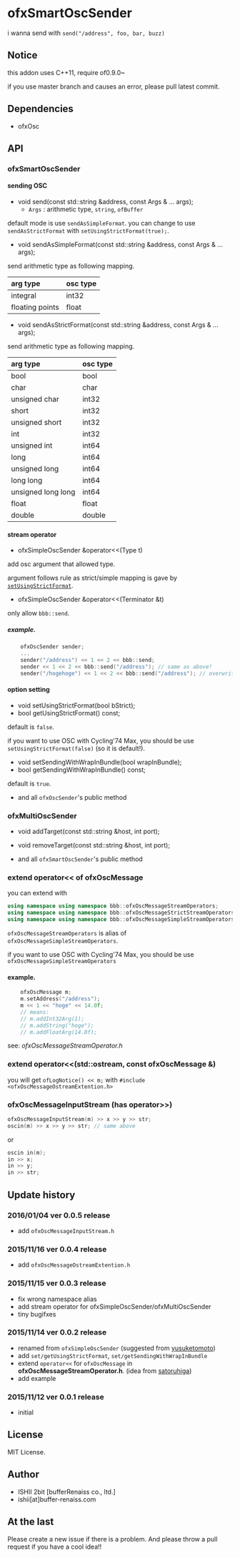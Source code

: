 # ofxSmartOscSender

i wanna send with `send("/address", foo, bar, buzz)`

## Notice

this addon uses C++11, require of0.9.0~

if you use master branch and causes an error, please pull latest commit.

## Dependencies

* ofxOsc

## API

### ofxSmartOscSender

#### sending OSC

* void send(const std::string &address, const Args & ... args);
	* `Args` : arithmetic type, `string`, `ofBuffer`

default mode is use `sendAsSimpleFormat`.
you can change to use `sendAsStrictFormat` with `setUsingStrictFormat(true);`.

* void sendAsSimpleFormat(const std::string &address, const Args & ... args);

send arithmetic type as following mapping.

| arg type        | osc type |
|:----            |:----     |
| integral        | int32    |
| floating points | float    |

* void sendAsStrictFormat(const std::string &address, const Args & ... args);

send arithmetic type as following mapping.

| arg type           | osc type |
|:----               |:----     |
| bool               | bool     |
| char               | char     |
| unsigned char      | int32    |
| short              | int32    |
| unsigned short     | int32    |
| int                | int32    |
| unsigned int       | int64    |
| long               | int64    |
| unsigned long      | int64    |
| long long          | int64    |
| unsigned long long | int64    |
| float              | float    |
| double             | double   |

#### stream operator

* ofxSimpleOscSender &operator<<(Type t)

add osc argument that allowed type.

argument follows rule as strict/simple mapping is gave by [`setUsingStrictFormat`](#option_setting).

* ofxSimpleOscSender &operator<<(Terminator &t)

only allow `bbb::send`.

##### example.

```cpp
	ofxOscSender sender;
	...
	sender("/address") << 1 << 2 << bbb::send;
	sender << 1 << 2 << bbb::send("/address"); // same as above!
	sender("/hogehoge") << 1 << 2 << bbb::send("/address"); // overwrite address with argument of send. so, same as above!
```

#### <a name="option_setting">option setting</a>

* void setUsingStrictFormat(bool bStrict);
* bool getUsingStrictFormat() const;

default is `false`.

if you want to use OSC with Cycling'74 Max, you should be use `setUsingStrictFormat(false)` (so it is default!).

* void setSendingWithWrapInBundle(bool wrapInBundle);
* bool getSendingWithWrapInBundle() const;

default is `true`.

* and all `ofxOscSender`'s public method

### ofxMultiOscSender

* void addTarget(const std::string &host, int port);
* void removeTarget(const std::string &host, int port);

* and all `ofxSmartOscSender`'s public method

### extend operator<< of ofxOscMessage

you can extend with

```cpp
using namespace using namespace bbb::ofxOscMessageStreamOperators;
using namespace using namespace bbb::ofxOscMessageStrictStreamOperators;
using namespace using namespace bbb::ofxOscMessageSimpleStreamOperators;
```

`ofxOscMessageStreamOperators` is alias of `ofxOscMessageSimpleStreamOperators`.

if you want to use OSC with Cycling'74 Max, you should be use `ofxOscMessageSimpleStreamOperators`

#### example.

```cpp
	ofxOscMessage m;
	m.setAddress("/address");
	m << 1 << "hoge" << 14.0f;
	// means:
	// m.addInt32Arg(1);
	// m.addString("hoge");
	// m.addFloatArg(14.0f);
```

see: *ofxOscMessageStreamOperator.h*

### extend operator<<(std::ostream, const ofxOscMessage &)

you will get `ofLogNotice() << m;` with `#include <ofxOscMessageOstreamExtention.h>`

### ofxOscMessageInputStream (has operator>>)

```cpp
ofxOscMessageInputStream(m) >> x >> y >> str;
oscin(m) >> x >> y >> str; // same above
```

or

```cpp
oscin in(m);
in >> x;
in >> y;
in >> str;
```

## Update history

### 2016/01/04 ver 0.0.5 release

* add `ofxOscMessageInputStream.h`

### 2015/11/16 ver 0.0.4 release

* add `ofxOscMessageOstreamExtention.h`

### 2015/11/15 ver 0.0.3 release

* fix wrong namespace alias
* add stream operator for ofxSimpleOscSender/ofxMultiOscSender
* tiny bugifxes

### 2015/11/14 ver 0.0.2 release

* renamed from `ofxSimpleOscSender` (suggested from [yusuketomoto](https://github.com/yusuketomoto))
* add `set/getUsingStrictFormat`, `set/getSendingWithWrapInBundle`
* extend `operator<<` for `ofxOscMessage` in **ofxOscMessageStreamOperator.h**. (idea from [satoruhiga](https://github.com/satoruhiga))
* add example

### 2015/11/12 ver 0.0.1 release

* initial

## License

MIT License.

## Author

* ISHII 2bit [bufferRenaiss co., ltd.]
* ishii[at]buffer-renaiss.com

## At the last

Please create a new issue if there is a problem.
And please throw a pull request if you have a cool idea!!

